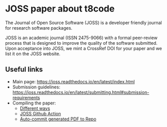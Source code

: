 # JOSS paper about t8code

The Journal of Open Source Software (JOSS) is a developer friendly journal for
research software packages.

JOSS is an academic journal (ISSN 2475-9066) with a formal peer-review process
that is designed to improve the quality of the software submitted. Upon
acceptance into JOSS, we mint a CrossRef DOI for your paper and we list it on
the JOSS website.

## Useful links

- Main page: https://joss.readthedocs.io/en/latest/index.html
- Submission guidelines: https://joss.readthedocs.io/en/latest/submitting.html#submission-requirements
- Compiling the paper:
  - [Different ways](https://joss.readthedocs.io/en/latest/submitting.html#checking-that-your-paper-compiles)
  - [JOSS Github Action](https://github.com/marketplace/actions/open-journals-pdf-generator)
  - [Auto-commit generated PDF to Repo](https://github.com/stefanzweifel/git-auto-commit-action)
